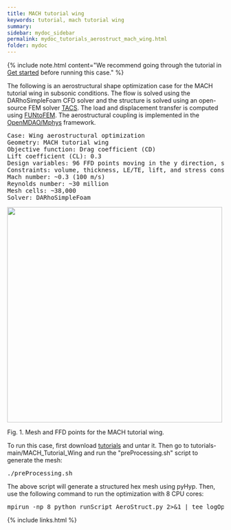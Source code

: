 ```yaml
---
title: MACH tutorial wing
keywords: tutorial, mach tutorial wing
summary: 
sidebar: mydoc_sidebar
permalink: mydoc_tutorials_aerostruct_mach_wing.html
folder: mydoc
---
```


{% include note.html content="We recommend going through the tutorial in [Get started](mydoc_get_started_download_docker.html) before running this case." %}

The following is an aerostructural shape optimization case for the MACH tutorial wing in subsonic conditions. The flow is solved using the DARhoSimpleFoam CFD solver and the structure is solved using an open-source FEM solver [TACS](https://github.com/smdogroup/tacs). The load and displacement transfer is computed using [FUNtoFEM](https://github.com/smdogroup/funtofem). The aerostructural coupling is implemented in the [OpenMDAO/Mphys](https://github.com/OpenMDAO/mphys) framework.

<pre>
Case: Wing aerostructural optimization 
Geometry: MACH tutorial wing
Objective function: Drag coefficient (CD)
Lift coefficient (CL): 0.3
Design variables: 96 FFD points moving in the y direction, seven twists, and one angle of attack.
Constraints: volume, thickness, LE/TE, lift, and stress constraints (total number: 118)
Mach number: ~0.3 (100 m/s)
Reynolds number: ~30 million
Mesh cells: ~38,000
Solver: DARhoSimpleFoam
</pre>

<img src="{{ site.url }}{{ site.baseurl }}/images/tutorials/MACH_Wing_Mesh.png" width="500" />

Fig. 1. Mesh and FFD points for the MACH tutorial wing.


To run this case, first download [tutorials](https://github.com/DAFoam/tutorials/archive/main.tar.gz) and untar it. Then go to tutorials-main/MACH_Tutorial_Wing and run the "preProcessing.sh" script to generate the mesh:

<pre>
./preProcessing.sh
</pre>

The above script will generate a structured hex mesh using pyHyp. Then, use the following command to run the optimization with 8 CPU cores:

<pre>
mpirun -np 8 python runScript_AeroStruct.py 2>&1 | tee logOpt.txt
</pre>



{% include links.html %}
